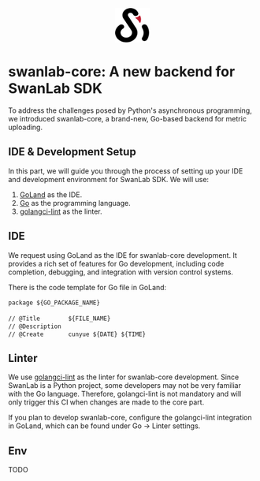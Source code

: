 <div align="center">
    <picture>
      <source media="(prefers-color-scheme: dark)" srcset="../readme_files/swanlab-logo-single-dark.svg">
      <source media="(prefers-color-scheme: light)" srcset="../readme_files/swanlab-logo-single.svg">
      <img alt="SwanLab" src="../readme_files/swanlab-logo-single.svg" width="70" height="70">
    </picture>
</div>

# swanlab-core: A new backend for SwanLab SDK

To address the challenges posed by Python's asynchronous programming, we introduced swanlab-core, a brand-new, Go-based backend for metric uploading.


## IDE & Development Setup

In this part, we will guide you through the process of setting up your IDE and development environment for SwanLab SDK.
We will use:
1. [GoLand](https://www.jetbrains.com/go/) as the IDE.
2. [Go](https://go.dev/) as the programming language.
3. [golangci-lint](https://golangci-lint.run/) as the linter.

## IDE

We request using GoLand as the IDE for swanlab-core development. 
It provides a rich set of features for Go development, including code completion, debugging, and integration with version control systems.

There is the code template for Go file in GoLand:

```text
package ${GO_PACKAGE_NAME}

// @Title        ${FILE_NAME}
// @Description  
// @Create       cunyue ${DATE} ${TIME}
```

## Linter

We use [golangci-lint](https://golangci-lint.run/) as the linter for swanlab-core development.
Since SwanLab is a Python project, some developers may not be very familiar with the Go language. 
Therefore, golangci-lint is not mandatory and will only trigger this CI when changes are made to the core part.

If you plan to develop swanlab-core, configure the golangci-lint integration in GoLand, which can be found under Go -> Linter settings.

## Env

TODO

